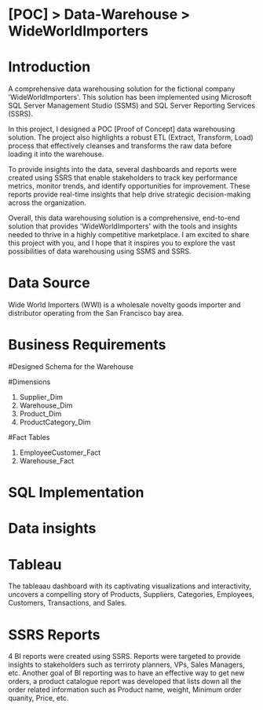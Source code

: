 # [POC] > Data-Warehouse > WideWorldImporters


# Introduction
A comprehensive data warehousing solution for the fictional company 'WideWorldImporters'. This solution has been implemented using Microsoft SQL Server Management Studio (SSMS) and SQL Server Reporting Services (SSRS).

In this project, I designed a POC [Proof of Concept] data warehousing solution. The project also highlights a robust ETL (Extract, Transform, Load) process that effectively cleanses and transforms the raw data before loading it into the warehouse.

To provide insights into the data, several dashboards and reports were created using SSRS that enable stakeholders to track key performance metrics, monitor trends, and identify opportunities for improvement. These reports provide real-time insights that help drive strategic decision-making across the organization.

Overall, this data warehousing solution is a comprehensive, end-to-end solution that provides 'WideWorldImporters' with the tools and insights needed to thrive in a highly competitive marketplace. I am excited to share this project with you, and I hope that it inspires you to explore the vast possibilities of data warehousing using SSMS and SSRS.

# Data Source
Wide World Importers (WWI) is a wholesale novelty goods importer and distributor operating from the San Francisco bay area.

# Business Requirements


#Designed Schema for the Warehouse

#Dimensions
 1. Supplier_Dim
 3. Warehouse_Dim
 4. Product_Dim
 5. ProductCategory_Dim


#Fact Tables
1. EmployeeCustomer_Fact
2. Warehouse_Fact


# SQL Implementation

# Data insights





# Tableau 
The tableaau dashboard with its captivating visualizations and interactivity, uncovers a compelling story of Products, Suppliers, Categories, Employees, Customers, Transactions, and Sales.



# SSRS Reports
4 BI reports were created using SSRS.
Reports were targeted to provide insights to stakeholders such as terriroty planners, VPs, Sales Managers, etc.
Another goal of BI reporting was to have an effective way to get new orders, a product catalogue report was developed that lists down all the order related information such as Product name, weight, Minimum order quanity, Price, etc.






